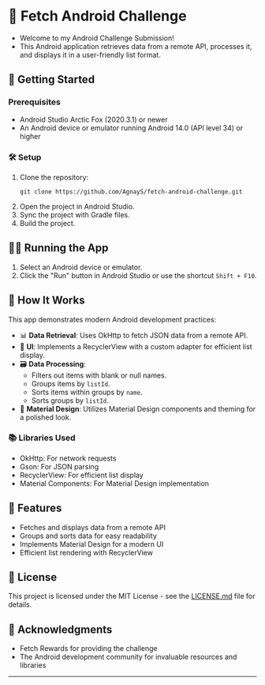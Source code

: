 # 📱 Fetch Android Challenge

- Welcome to my Android Challenge Submission!
- This Android application retrieves data from a remote API, processes it, and displays it in a user-friendly list format.

## 🚀 Getting Started

### Prerequisites

- Android Studio Arctic Fox (2020.3.1) or newer
- An Android device or emulator running Android 14.0 (API level 34) or higher

### 🛠️ Setup

1. Clone the repository:
   ```
   git clone https://github.com/AgnayS/fetch-android-challenge.git
   ```
2. Open the project in Android Studio.
3. Sync the project with Gradle files.
4. Build the project.

## 🏃‍♂️ Running the App

1. Select an Android device or emulator.
2. Click the "Run" button in Android Studio or use the shortcut `Shift + F10`.

## 🧩 How It Works

This app demonstrates modern Android development practices:

- 📊 **Data Retrieval**: Uses OkHttp to fetch JSON data from a remote API.
- 🎨 **UI**: Implements a RecyclerView with a custom adapter for efficient list display.
- 🗃️ **Data Processing**:
    - Filters out items with blank or null names.
    - Groups items by `listId`.
    - Sorts items within groups by `name`.
    - Sorts groups by `listId`.
- 🎨 **Material Design**: Utilizes Material Design components and theming for a polished look.

### 📚 Libraries Used

- OkHttp: For network requests
- Gson: For JSON parsing
- RecyclerView: For efficient list display
- Material Components: For Material Design implementation

## 🌟 Features

- Fetches and displays data from a remote API
- Groups and sorts data for easy readability
- Implements Material Design for a modern UI
- Efficient list rendering with RecyclerView

## 📄 License

This project is licensed under the MIT License - see the [LICENSE.md](LICENSE.md) file for details.

## 🙏 Acknowledgments

- Fetch Rewards for providing the challenge
- The Android development community for invaluable resources and libraries

---
